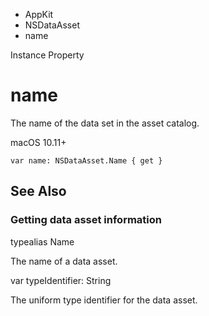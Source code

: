 

- AppKit
- NSDataAsset
-  name 

Instance Property

# name

The name of the data set in the asset catalog.

macOS 10.11+

``` source
var name: NSDataAsset.Name { get }
```

## See Also

### Getting data asset information

typealias Name

The name of a data asset.

var typeIdentifier: String

The uniform type identifier for the data asset.

